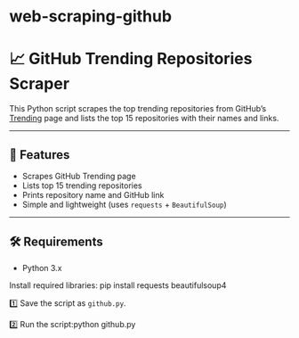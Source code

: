 # web-scraping-github

# 📈 GitHub Trending Repositories Scraper

This Python script scrapes the top trending repositories from GitHub’s [Trending](https://github.com/trending) page and lists the top 15 repositories with their names and links.

---

## 🚀 Features

- Scrapes GitHub Trending page
- Lists top 15 trending repositories
- Prints repository name and GitHub link
- Simple and lightweight (uses `requests` + `BeautifulSoup`)

---

## 🛠 Requirements

- Python 3.x

Install required libraries:
pip install requests beautifulsoup4


1️⃣ Save the script as `github.py`.

2️⃣ Run the script:python github.py
